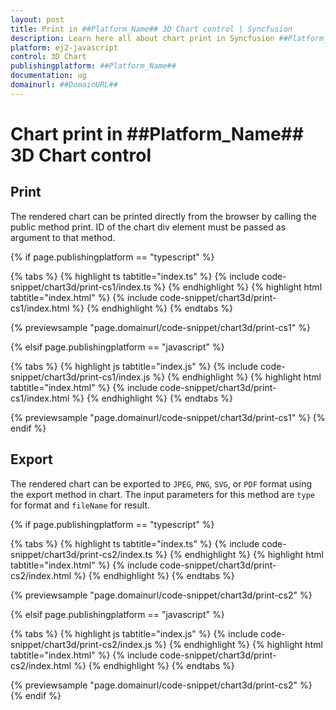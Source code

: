 ```yaml
---
layout: post
title: Print in ##Platform_Name## 3D Chart control | Syncfusion
description: Learn here all about chart print in Syncfusion ##Platform_Name## 3D Chart control of Syncfusion Essential JS 2 and more.
platform: ej2-javascript
control: 3D Chart 
publishingplatform: ##Platform_Name##
documentation: ug
domainurl: ##DomainURL##
---
```


# Chart print in ##Platform_Name## 3D Chart control

## Print

The rendered chart can be printed directly from the browser by calling the public method print. ID of the chart div element must be passed as argument to that method.

{% if page.publishingplatform == "typescript" %}

{% tabs %}
{% highlight ts tabtitle="index.ts" %}
{% include code-snippet/chart3d/print-cs1/index.ts %}
{% endhighlight %}
{% highlight html tabtitle="index.html" %}
{% include code-snippet/chart3d/print-cs1/index.html %}
{% endhighlight %}
{% endtabs %}
        
{% previewsample "page.domainurl/code-snippet/chart3d/print-cs1" %}

{% elsif page.publishingplatform == "javascript" %}

{% tabs %}
{% highlight js tabtitle="index.js" %}
{% include code-snippet/chart3d/print-cs1/index.js %}
{% endhighlight %}
{% highlight html tabtitle="index.html" %}
{% include code-snippet/chart3d/print-cs1/index.html %}
{% endhighlight %}
{% endtabs %}

{% previewsample "page.domainurl/code-snippet/chart3d/print-cs1" %}
{% endif %}

## Export

The rendered chart can be exported to `JPEG`, `PNG`, `SVG`, or `PDF` format using the export method in chart. The input parameters for this method are `type` for format and `fileName` for result.

{% if page.publishingplatform == "typescript" %}

{% tabs %}
{% highlight ts tabtitle="index.ts" %}
{% include code-snippet/chart3d/print-cs2/index.ts %}
{% endhighlight %}
{% highlight html tabtitle="index.html" %}
{% include code-snippet/chart3d/print-cs2/index.html %}
{% endhighlight %}
{% endtabs %}
        
{% previewsample "page.domainurl/code-snippet/chart3d/print-cs2" %}

{% elsif page.publishingplatform == "javascript" %}

{% tabs %}
{% highlight js tabtitle="index.js" %}
{% include code-snippet/chart3d/print-cs2/index.js %}
{% endhighlight %}
{% highlight html tabtitle="index.html" %}
{% include code-snippet/chart3d/print-cs2/index.html %}
{% endhighlight %}
{% endtabs %}

{% previewsample "page.domainurl/code-snippet/chart3d/print-cs2" %}
{% endif %}